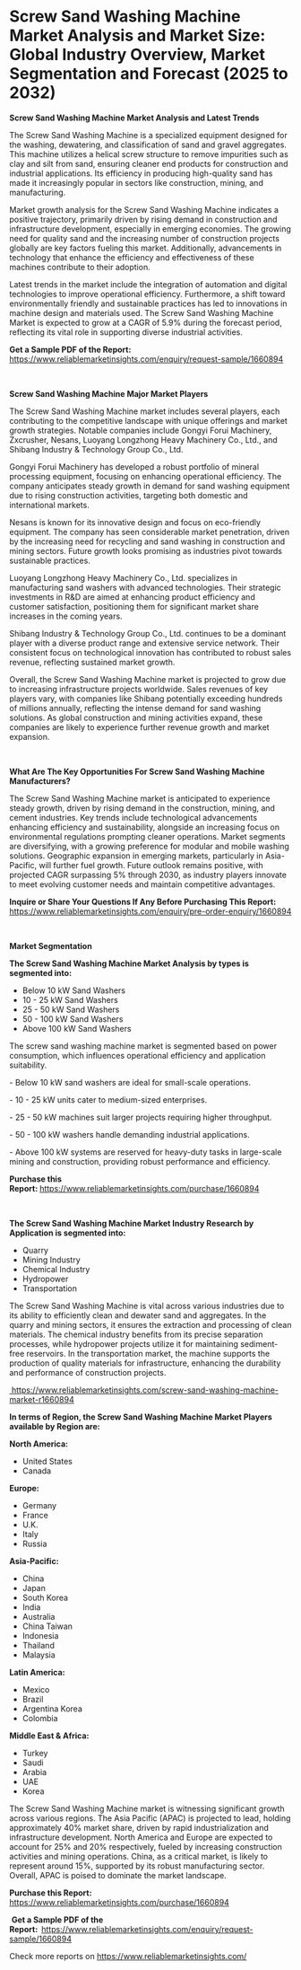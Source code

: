 <p><h1>Screw Sand Washing Machine Market Analysis and Market Size: Global Industry Overview, Market Segmentation and Forecast (2025 to 2032)</h1></p><p><strong>Screw Sand Washing Machine Market Analysis and Latest Trends</strong></p>
<p><p>The Screw Sand Washing Machine is a specialized equipment designed for the washing, dewatering, and classification of sand and gravel aggregates. This machine utilizes a helical screw structure to remove impurities such as clay and silt from sand, ensuring cleaner end products for construction and industrial applications. Its efficiency in producing high-quality sand has made it increasingly popular in sectors like construction, mining, and manufacturing.</p><p>Market growth analysis for the Screw Sand Washing Machine indicates a positive trajectory, primarily driven by rising demand in construction and infrastructure development, especially in emerging economies. The growing need for quality sand and the increasing number of construction projects globally are key factors fueling this market. Additionally, advancements in technology that enhance the efficiency and effectiveness of these machines contribute to their adoption.</p><p>Latest trends in the market include the integration of automation and digital technologies to improve operational efficiency. Furthermore, a shift toward environmentally friendly and sustainable practices has led to innovations in machine design and materials used. The Screw Sand Washing Machine Market is expected to grow at a CAGR of 5.9% during the forecast period, reflecting its vital role in supporting diverse industrial activities.</p></p>
<p><strong>Get a Sample PDF of the Report:&nbsp;</strong> <a href="https://www.reliablemarketinsights.com/enquiry/request-sample/1660894?utm_campaign=2458&utm_medium=2&utm_source=Github&utm_content=ia&utm_term=20022025&utm_id=screw-sand-washing-machine">https://www.reliablemarketinsights.com/enquiry/request-sample/1660894</a></p>
<p>&nbsp;</p>
<p><strong>Screw Sand Washing Machine Major Market Players</strong></p>
<p><p>The Screw Sand Washing Machine market includes several players, each contributing to the competitive landscape with unique offerings and market growth strategies. Notable companies include Gongyi Forui Machinery, Zxcrusher, Nesans, Luoyang Longzhong Heavy Machinery Co., Ltd., and Shibang Industry & Technology Group Co., Ltd.</p><p>Gongyi Forui Machinery has developed a robust portfolio of mineral processing equipment, focusing on enhancing operational efficiency. The company anticipates steady growth in demand for sand washing equipment due to rising construction activities, targeting both domestic and international markets.</p><p>Nesans is known for its innovative design and focus on eco-friendly equipment. The company has seen considerable market penetration, driven by the increasing need for recycling and sand washing in construction and mining sectors. Future growth looks promising as industries pivot towards sustainable practices.</p><p>Luoyang Longzhong Heavy Machinery Co., Ltd. specializes in manufacturing sand washers with advanced technologies. Their strategic investments in R&D are aimed at enhancing product efficiency and customer satisfaction, positioning them for significant market share increases in the coming years.</p><p>Shibang Industry & Technology Group Co., Ltd. continues to be a dominant player with a diverse product range and extensive service network. Their consistent focus on technological innovation has contributed to robust sales revenue, reflecting sustained market growth.</p><p>Overall, the Screw Sand Washing Machine market is projected to grow due to increasing infrastructure projects worldwide. Sales revenues of key players vary, with companies like Shibang potentially exceeding hundreds of millions annually, reflecting the intense demand for sand washing solutions. As global construction and mining activities expand, these companies are likely to experience further revenue growth and market expansion.</p></p>
<p>&nbsp;</p>
<p><strong>What Are The Key Opportunities For Screw Sand Washing Machine Manufacturers?</strong></p>
<p><p>The Screw Sand Washing Machine market is anticipated to experience steady growth, driven by rising demand in the construction, mining, and cement industries. Key trends include technological advancements enhancing efficiency and sustainability, alongside an increasing focus on environmental regulations prompting cleaner operations. Market segments are diversifying, with a growing preference for modular and mobile washing solutions. Geographic expansion in emerging markets, particularly in Asia-Pacific, will further fuel growth. Future outlook remains positive, with projected CAGR surpassing 5% through 2030, as industry players innovate to meet evolving customer needs and maintain competitive advantages.</p></p>
<p><strong>Inquire or Share Your Questions If Any Before Purchasing This Report:</strong> <a href="https://www.reliablemarketinsights.com/enquiry/pre-order-enquiry/1660894?utm_campaign=2458&utm_medium=2&utm_source=Github&utm_content=ia&utm_term=20022025&utm_id=screw-sand-washing-machine">https://www.reliablemarketinsights.com/enquiry/pre-order-enquiry/1660894</a></p>
<p>&nbsp;</p>
<p><strong>Market Segmentation</strong></p>
<p><strong>The Screw Sand Washing Machine Market Analysis by types is segmented into:</strong></p>
<p><ul><li>Below 10 kW Sand Washers</li><li>10 - 25 kW Sand Washers</li><li>25 - 50 kW Sand Washers</li><li>50 - 100 kW Sand Washers</li><li>Above 100 kW Sand Washers</li></ul></p>
<p><p>The screw sand washing machine market is segmented based on power consumption, which influences operational efficiency and application suitability. </p><p>- Below 10 kW sand washers are ideal for small-scale operations. </p><p>- 10 - 25 kW units cater to medium-sized enterprises. </p><p>- 25 - 50 kW machines suit larger projects requiring higher throughput. </p><p>- 50 - 100 kW washers handle demanding industrial applications. </p><p>- Above 100 kW systems are reserved for heavy-duty tasks in large-scale mining and construction, providing robust performance and efficiency.</p></p>
<p><strong>Purchase this Report:&nbsp;</strong><a href="https://www.reliablemarketinsights.com/purchase/1660894?utm_campaign=2458&utm_medium=2&utm_source=Github&utm_content=ia&utm_term=20022025&utm_id=screw-sand-washing-machine">https://www.reliablemarketinsights.com/purchase/1660894</a></p>
<p>&nbsp;</p>
<p><strong>The Screw Sand Washing Machine Market Industry Research by Application is segmented into:</strong></p>
<p><ul><li>Quarry</li><li>Mining Industry</li><li>Chemical Industry</li><li>Hydropower</li><li>Transportation</li></ul></p>
<p><p>The Screw Sand Washing Machine is vital across various industries due to its ability to efficiently clean and dewater sand and aggregates. In the quarry and mining sectors, it ensures the extraction and processing of clean materials. The chemical industry benefits from its precise separation processes, while hydropower projects utilize it for maintaining sediment-free reservoirs. In the transportation market, the machine supports the production of quality materials for infrastructure, enhancing the durability and performance of construction projects.</p></p>
<p><a href="https://www.reliablemarketinsights.com/screw-sand-washing-machine-market-r1660894?utm_campaign=2458&utm_medium=2&utm_source=Github&utm_content=ia&utm_term=20022025&utm_id=screw-sand-washing-machine">&nbsp;https://www.reliablemarketinsights.com/screw-sand-washing-machine-market-r1660894</a></p>
<p><strong>In terms of Region, the Screw Sand Washing Machine Market Players available by Region are:</strong></p>
<p>
    <p> <strong> North America: </strong>
        <ul>
            <li>United States</li>
            <li>Canada</li>
        </ul>
        </p> 
    <p> <strong> Europe: </strong>
        <ul>
            <li>Germany</li>
            <li>France</li>
            <li>U.K.</li>
            <li>Italy</li>
            <li>Russia</li>
        </ul>
        </p> 
    <p> <strong> Asia-Pacific: </strong>
        <ul>
            <li>China</li>
            <li>Japan</li>
            <li>South Korea</li>
            <li>India</li>
            <li>Australia</li>
            <li>China Taiwan</li>
            <li>Indonesia</li>
            <li>Thailand</li>
            <li>Malaysia</li>
        </ul>
        </p> 
    <p> <strong> Latin America: </strong>
        <ul>
            <li>Mexico</li>
            <li>Brazil</li>
            <li>Argentina Korea</li>
            <li>Colombia</li>
        </ul>
        </p> 
    <p> <strong> Middle East & Africa: </strong>
        <ul>
            <li>Turkey</li>
            <li>Saudi</li>
            <li>Arabia</li>
            <li>UAE</li>
            <li>Korea</li>
        </ul>
    </p>
    </p>
<p><p>The Screw Sand Washing Machine market is witnessing significant growth across various regions. The Asia Pacific (APAC) is projected to lead, holding approximately 40% market share, driven by rapid industrialization and infrastructure development. North America and Europe are expected to account for 25% and 20% respectively, fueled by increasing construction activities and mining operations. China, as a critical market, is likely to represent around 15%, supported by its robust manufacturing sector. Overall, APAC is poised to dominate the market landscape.</p></p>
<p><strong>Purchase this Report: </strong><a href="https://www.reliablemarketinsights.com/purchase/1660894?utm_campaign=2458&utm_medium=2&utm_source=Github&utm_content=ia&utm_term=20022025&utm_id=screw-sand-washing-machine">https://www.reliablemarketinsights.com/purchase/1660894</a></p>
<p>&nbsp;<strong>Get a Sample PDF of the Report:&nbsp;&nbsp;</strong><a href="https://www.reliablemarketinsights.com/enquiry/request-sample/1660894?utm_campaign=2458&utm_medium=2&utm_source=Github&utm_content=ia&utm_term=20022025&utm_id=screw-sand-washing-machine">https://www.reliablemarketinsights.com/enquiry/request-sample/1660894</a></p>
<p><strong></strong></p>
<p>Check more reports on <a href="https://www.reliablemarketinsights.com/?utm_campaign=2458&utm_medium=2&utm_source=Github&utm_content=ia&utm_term=20022025&utm_id=screw-sand-washing-machine">https://www.reliablemarketinsights.com/</a></p>